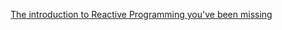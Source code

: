 [The introduction to Reactive Programming you've been missing](https://gist.github.com/staltz/868e7e9bc2a7b8c1f754)
